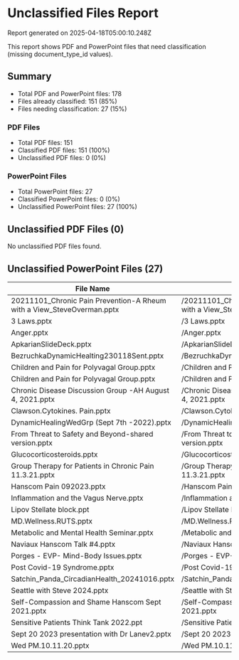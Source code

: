 # Unclassified Files Report

Report generated on 2025-04-18T05:00:10.248Z

This report shows PDF and PowerPoint files that need classification (missing document_type_id values).

## Summary

- Total PDF and PowerPoint files: 178
- Files already classified: 151 (85%)
- Files needing classification: 27 (15%)

### PDF Files
- Total PDF files: 151
- Classified PDF files: 151 (100%)
- Unclassified PDF files: 0 (0%)

### PowerPoint Files
- Total PowerPoint files: 27
- Classified PowerPoint files: 0 (0%)
- Unclassified PowerPoint files: 27 (100%)

## Unclassified PDF Files (0)

No unclassified PDF files found.

## Unclassified PowerPoint Files (27)

| File Name | File Path | Google Drive ID |
|-----------|-----------|----------------|
| 20211101_Chronic Pain Prevention-A Rheum with a View_SteveOverman.pptx | /20211101_Chronic Pain Prevention-A Rheum with a View_SteveOverman.pptx | 1ENhI1P0Y8oS6DcXEAflvWQghXCKEFLzB |
| 3 Laws.pptx | /3 Laws.pptx | 1YpPALjLz1ehUxIhLanQxO15m4rLxfs5m |
| Anger.pptx | /Anger.pptx | 1gmOlfHB2_Zw6bScHk_3K3QEQc1XFKMsh |
| ApkarianSlideDeck.pptx | /ApkarianSlideDeck.pptx | 12BF0LNZzhJek5PwghcStvdQ7S46g34qu |
| BezruchkaDynamicHealting230118Sent.pptx | /BezruchkaDynamicHealting230118Sent.pptx | 1ztdYBdomDb9KtSkjhd5rgMaRgUwXVEE1 |
| Children and Pain for Polyvagal Group.pptx | /Children and Pain for Polyvagal Group.pptx | 1jbXt4zaPsJyN8ZTsAMRj7GMIH2FtLeUm |
| Children and Pain for Polyvagal Group.pptx | /Children and Pain for Polyvagal Group.pptx | 1WxT15ML6TdmZD3s5wz-i-yc_TKc9Xv0x |
| Chronic Disease Discussion Group -AH August 4, 2021.pptx | /Chronic Disease Discussion Group -AH August 4, 2021.pptx | 13CVze7rZYAhb7j3j8Ro7lfGJAZurhuLr |
| Clawson.Cytokines. Pain.pptx | /Clawson.Cytokines. Pain.pptx | 1cE5N_kT-Po4rZ_oN--IIhBE29WeS5bxu |
| DynamicHealingWedGrp (Sept 7th -2022).pptx | /DynamicHealingWedGrp (Sept 7th -2022).pptx | 1LtbcD_5nkX0LhCMBdnnwW8Um6rabMa1E |
| From Threat to Safety and Beyond-shared version.pptx | /From Threat to Safety and Beyond-shared version.pptx | 1Gmb2VLsgzHmHb_t67kSVN-4q6qHJfzxY |
| Glucocorticosteroids.pptx | /Glucocorticosteroids.pptx | 1WyjvjXqQPRtlblqS2GifcO0bxZvkIlfG |
| Group Therapy for Patients in Chronic Pain 11.3.21.pptx | /Group Therapy for Patients in Chronic Pain 11.3.21.pptx | 1_KeQ0PdjO2mBRlBk8FxlhT-fjHo3PJDR |
| Hanscom Pain 092023.pptx | /Hanscom Pain 092023.pptx | 1z-IG8xy0ny3RduJ0fJGFXYXCLXcrW78P |
| Inflammation and the Vagus Nerve.pptx | /Inflammation and the Vagus Nerve.pptx | 1yjBrB2pte7wkVfd3t5XrcogUmlb_Eaox |
| Lipov Stellate block.ppt | /Lipov Stellate block.ppt | 1lbxowemjyplQaV7K2MFWxxXp4Ep3Nofk |
| MD.Wellness.RUTS.pptx | /MD.Wellness.RUTS.pptx | 1dPaiwaoTmNARFRESj_ZMkVamCs7eNYPj |
| Metabolic and Mental Health Seminar.pptx | /Metabolic and Mental Health Seminar.pptx | 16fKtILw6oymJiHOTDnNca1PaOr36vw0t |
| Naviaux Hanscom Talk #4.pptx | /Naviaux Hanscom Talk #4.pptx | 1pKOnM4Crv31tOoDwCjR-ybnUiedPZXdp |
| Porges - EVP- Mind-Body Issues.pptx | /Porges - EVP- Mind-Body Issues.pptx | 1h_EmEhujCMvNH6iByL9AGs_RUpHIXpBF |
| Post Covid-19 Syndrome.pptx | /Post Covid-19 Syndrome.pptx | 1j5d-CixlGGuYosFbzaMC6hsPW_dofSiU |
| Satchin_Panda_CircadianHealth_20241016.pptx | /Satchin_Panda_CircadianHealth_20241016.pptx | 1zmdUAIU5nZyfKdlJHSJFOmSBXOarIKxz |
| Seattle with Steve 2024.pptx | /Seattle with Steve 2024.pptx | 1HnFOZRyQfVDlsvS5XFBcAP4m9Bj4yHZ6 |
| Self-Compassion and Shame Hanscom Sept 2021.pptx | /Self-Compassion and Shame Hanscom Sept 2021.pptx | 1jMoII395PY2dV9pnN3kFFvR7exDzOp-K |
| Sensitive Patients Think Tank 2022.ppt | /Sensitive Patients Think Tank 2022.ppt | 1ZpQBoDXO9C5gL_qKX_fTYGhMRUHt6lQC |
| Sept 20 2023 presentation with Dr Lanev2.pptx | /Sept 20 2023 presentation with Dr Lanev2.pptx | 1Pyq2Hv7nAyZRH4lOb1ztwrIQjwkMgfRd |
| Wed PM.10.11.20.pptx | /Wed PM.10.11.20.pptx | 1fV-G3Rf9f_cBdAExYwWf77adEyt9dP7L |


